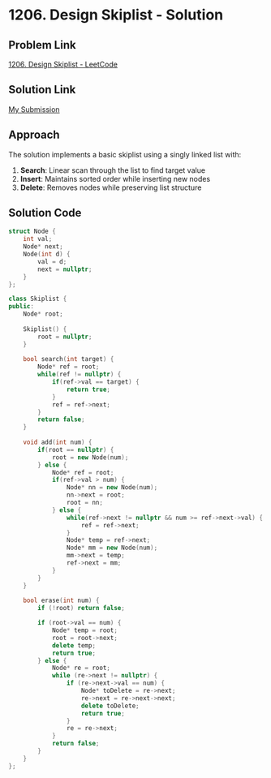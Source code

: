 # 1206. Design Skiplist - Solution

## Problem Link
[1206. Design Skiplist - LeetCode](https://leetcode.com/problems/design-skiplist/)

## Solution Link
[My Submission](https://leetcode.com/problems/design-skiplist/submissions/1643290588)

## Approach
The solution implements a basic skiplist using a singly linked list with:
1. **Search**: Linear scan through the list to find target value
2. **Insert**: Maintains sorted order while inserting new nodes
3. **Delete**: Removes nodes while preserving list structure

## Solution Code
```cpp
struct Node {
    int val;
    Node* next;
    Node(int d) {
        val = d;
        next = nullptr;     
    }
};

class Skiplist {
public:
    Node* root;
    
    Skiplist() {
        root = nullptr;
    }
    
    bool search(int target) {
        Node* ref = root;
        while(ref != nullptr) {
            if(ref->val == target) {
                return true;
            }
            ref = ref->next;
        }
        return false;
    }
    
    void add(int num) {
        if(root == nullptr) {
            root = new Node(num);
        } else {
            Node* ref = root;
            if(ref->val > num) {
                Node* nn = new Node(num);
                nn->next = root;
                root = nn;
            } else {
                while(ref->next != nullptr && num >= ref->next->val) {
                    ref = ref->next;
                }
                Node* temp = ref->next;
                Node* mm = new Node(num);
                mm->next = temp;
                ref->next = mm;
            }
        }
    }
    
    bool erase(int num) {
        if (!root) return false;

        if (root->val == num) {
            Node* temp = root;
            root = root->next;
            delete temp;
            return true;
        } else {
            Node* re = root;
            while (re->next != nullptr) {
                if (re->next->val == num) {
                    Node* toDelete = re->next;
                    re->next = re->next->next;
                    delete toDelete;
                    return true;
                }
                re = re->next;
            }
            return false;
        }
    }
};
